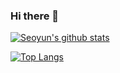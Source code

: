 ### Hi there 👋
 [![Seoyun's github stats](https://github-readme-stats.vercel.app/api?username=newseoyun)](https://github.com/anuraghazra/github-readme-stats)
 
[![Top Langs](https://github-readme-stats.vercel.app/api/top-langs/?username=newseoyun&hide=html,scss)](https://github.com/anuraghazra/github-readme-stats)

